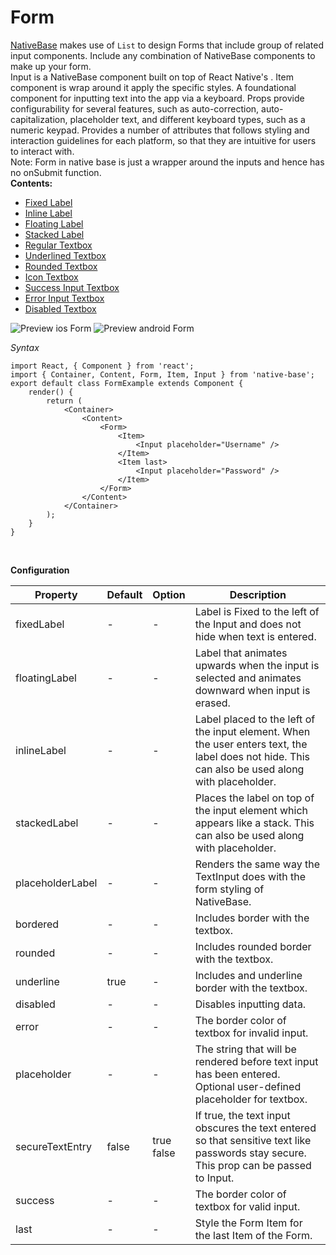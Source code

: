 # Form

[NativeBase](http://nativebase.io/) makes use of <code>List</code> to design Forms that include group of related input components. Include any combination of NativeBase components to make up your form.<br/>
Input is a NativeBase component built on top of React Native's <TextInput>. Item component is wrap around it apply the specific styles.
A foundational component for inputting text into the app via a keyboard. Props provide configurability for several features, such as auto-correction, auto-capitalization, placeholder text, and different keyboard types, such as a numeric keypad. Provides a number of attributes that follows styling and interaction guidelines for each platform, so that they are intuitive for users to interact with.<br />
Note: Form in native base is just a wrapper around the inputs and hence has no onSubmit function.<br />
**Contents:**
* [Fixed Label](COMPONENTS.md#Fixed_Label)
* [Inline Label](COMPONENTS.md#Inline_Label)
* [Floating Label](COMPONENTS.md#Floating_Label)
* [Stacked Label](COMPONENTS.md#Stacked_Label)
* [Regular Textbox](COMPONENTS.md#Regular_Textbox)
* [Underlined Textbox](COMPONENTS.md#Underlined_Textbox)
* [Rounded Textbox](COMPONENTS.md#Rounded_Textbox)
* [Icon Textbox](COMPONENTS.md#Icon_Textbox)
* [Success Input Textbox](COMPONENTS.md#Success_Input_Textbox)
* [Error Input Textbox](COMPONENTS.md#Error_Input_Textbox)
* [Disabled Textbox](COMPONENTS.md#Disabled_Textbox)

![Preview ios Form](https://github.com/GeekyAnts/NativeBase-KitchenSink/raw/master/screenshots/ios/placeholderInput.png)
![Preview android Form](https://github.com/GeekyAnts/NativeBase-KitchenSink/raw/master/screenshots/android/placeholderInput.png)

*Syntax*

<pre class="line-numbers"><code class="language-jsx">import React, { Component } from 'react';
import { Container, Content, Form, Item, Input } from 'native-base';
export default class FormExample extends Component {
    render() {
        return (
            &lt;Container>
                &lt;Content>
                    &lt;Form>
                        &lt;Item>
                            &lt;Input placeholder="Username" />
                        &lt;/Item>
                        &lt;Item last>
                            &lt;Input placeholder="Password" />
                        &lt;/Item>
                    &lt;/Form>
                &lt;/Content>
            &lt;/Container>
        );
    }
}</code></pre><br />

**Configuration**

<table class = "table table-bordered">
        <thead>
            <tr>
                <th>Property</th>
                <th>Default</th>
                <th>Option</th>
                <th width="50%">
                    Description
                </th>
            </tr>
        </thead>
        <tbody>
            <tr>
                <td>fixedLabel</td>
                <td> - </td>
                <td> - </td>
                <td>
                    Label is Fixed to the left of the Input and does not hide when text is entered.
                </td>
            </tr>
            <tr>
                <td>floatingLabel</td>
                <td> - </td>
                <td> - </td>
                <td>
                    Label that animates upwards when the input is selected and animates downward when input is erased.
                </td>
            </tr>
            <tr>
                <td>inlineLabel</td>
                <td> - </td>
                <td> - </td>
                <td>
                    Label placed to the left of the input element. When the user enters text, the label does not hide. This can also be used along with placeholder.
                </td>
            </tr>
            <tr>
                <td>stackedLabel</td>
                <td> - </td>
                <td> - </td>
                <td>
                    Places the label on top of the input element which appears like a stack. This can also be used along with placeholder.
                </td>
            </tr>
            <tr>
                <td>placeholderLabel</td>
                <td> - </td>
                <td> - </td>
                <td>
                    Renders the same way the TextInput does with the form styling of NativeBase.
                </td>
            </tr>
            <tr>
                <td>bordered</td>
                <td> - </td>
                <td> - </td>
                <td>
                    Includes border with the textbox.
                </td>
            </tr>
            <tr>
                <td>rounded</td>
                <td> - </td>
                <td> - </td>
                <td>
                    Includes rounded border with the textbox.
                </td>
            </tr>
            <tr>
                <td>underline</td>
                <td> true </td>
                <td> - </td>
                <td>
                    Includes and underline border with the textbox.
                </td>
            </tr>
            <tr>
                <td>disabled</td>
                <td> - </td>
                <td> - </td>
                <td>
                    Disables inputting data.
                </td>
            </tr>
            <tr>
                <td>error</td>
                <td> - </td>
                <td> - </td>
                <td>
                    The border color of textbox for invalid input.
                </td>
            </tr>
            <tr>
                <td>placeholder</td>
                <td> - </td>
                <td> - </td>
                <td>
                    The string that will be rendered before text input has been entered. Optional user-defined placeholder for textbox.
                </td>
            </tr>
            <tr>
                <td>secureTextEntry</td>
                <td> false </td>
                <td> true false</td>
                <td>
                If true, the text input obscures the text entered so that sensitive text like passwords stay secure.
                This prop can be passed to Input.
                </td>
            </tr>
            <tr>
                <td>success</td>
                <td> - </td>
                <td> - </td>
                <td>
                    The border color of textbox for valid input.
                </td>
            </tr>
            <tr>
                <td>last</td>
                <td> - </td>
                <td> - </td>
                <td>
                    Style the Form Item for the last Item of the Form.
                </td>
            </tr>
        </tbody>
    </table><br />
